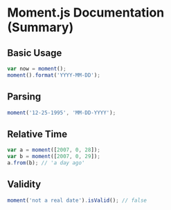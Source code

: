 # Moment.js Documentation (Summary)

## Basic Usage
```js
var now = moment();
moment().format('YYYY-MM-DD');
```

## Parsing
```js
moment('12-25-1995', 'MM-DD-YYYY');
```

## Relative Time
```js
var a = moment([2007, 0, 28]);
var b = moment([2007, 0, 29]);
a.from(b); // 'a day ago'
```

## Validity
```js
moment('not a real date').isValid(); // false
```

